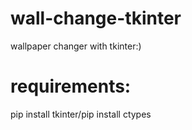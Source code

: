 # wall-change-tkinter
wallpaper changer with tkinter:)
# requirements:
pip install tkinter/pip install ctypes
